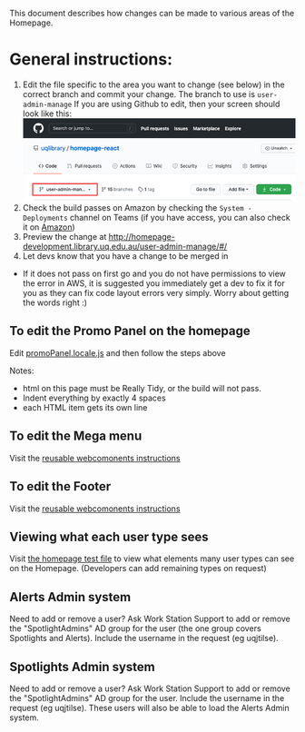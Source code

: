 This document describes how changes can be made to various areas of the Homepage.

# General instructions:

1. Edit the file specific to the area you want to change (see below) in the correct branch and commit your change.
The branch to use is `user-admin-manage`
If you are using Github to edit, then your screen should look like this:
![Demonstrating selecting the UX Services branch](https://raw.githubusercontent.com/uqlibrary/homepage-react/user-admin-manage/docs/demo-user-edit.png "Demonstrating selecting the UX Services branch")
2. Check the build passes on Amazon by checking the `System - Deployments` channel on Teams (if you have access, you can also check it on [Amazon](https://ap-southeast-2.console.aws.amazon.com/codesuite/codepipeline/pipelines/homepage-user-admin-manage/view?region=ap-southeast-2))
3. Preview the change at <http://homepage-development.library.uq.edu.au/user-admin-manage/#/>
4. Let devs know that you have a change to be merged in

* If it does not pass on first go and you do not have permissions to view the error in AWS, it is suggested you immediately get a dev to fix it for you as they can fix code layout errors very simply. Worry about getting the words right :)

## To edit the Promo Panel on the homepage

Edit [promoPanel.locale.js](https://github.com/uqlibrary/homepage-react/blob/user-admin-manage/src/modules/Index/components/subComponents/promoPanel.locale.js) and then follow the steps above

Notes:

* html on this page must be Really Tidy, or the build will not pass. 
* Indent everything by exactly 4 spaces
* each HTML item gets its own line 

## To edit the Mega menu

Visit the [reusable webcomonents instructions](https://github.com/uqlibrary/reusable-webcomponents/blob/user-admin-manage/docs/admin-howto.md)

## To edit the Footer

Visit the [reusable webcomonents instructions](https://github.com/uqlibrary/reusable-webcomponents/blob/user-admin-manage/docs/admin-howto.md)

## Viewing what each user type sees

Visit [the homepage test file](https://github.com/uqlibrary/homepage-react/blob/user-admin-manage/cypress/integration/homepage.spec.js#L9) to view what elements many user types can see on the Homepage. (Developers can add remaining types on request) 

## Alerts Admin system

Need to add or remove a user? Ask Work Station Support to add or remove the "SpotlightAdmins" AD group for the user (the one group covers Spotlights and Alerts). Include the username in the request (eg uqjtilse).

## Spotlights Admin system

Need to add or remove a user?  Ask Work Station Support to add or remove the "SpotlightAdmins" AD group for the user. Include the username in the request (eg uqjtilse). These users will also be able to load the Alerts Admin system.



